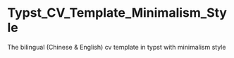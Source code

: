 # Typst_CV_Template_Minimalism_Style
The bilingual (Chinese &amp; English) cv template in typst with minimalism style
